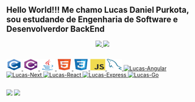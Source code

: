 ## Hello World!!! Me chamo Lucas Daniel Purkota, sou estudande de Engenharia de Software e Desenvolverdor BackEnd

<div align="center">
  <a href="https://github.com/LucasPurkota">
  <img height="180em" src="https://github-readme-stats.vercel.app/api?username=LucasPurkota&show_icons=true&theme=radical&include_all_commits=true&count_private=true"/>
  <img height="180em" src="https://github-readme-stats.vercel.app/api/top-langs/?username=LucasPurkota&layout=compact&langs_count=7&theme=radical"/>
</div>

##

<div style="display: inline_block">
  <img aling="center" alt="Lucas-C" height="30" width="40" 
src="https://raw.githubusercontent.com/devicons/devicon/master/icons/c/c-original.svg">
  <img aling="center" alt="Lucas-CSharp" height="30" width="40" src="https://raw.githubusercontent.com/devicons/devicon/master/icons/csharp/csharp-original.svg">
  <img aling="center" alt="Lucas-Java" height="30" width="40" 
src="https://raw.githubusercontent.com/devicons/devicon/master/icons/java/java-original.svg">
  <img aling="center" alt="Lucas-HTML" height="30" width="40" src="https://raw.githubusercontent.com/devicons/devicon/master/icons/html5/html5-original.svg">
  <img aling="center" alt="Lucas-CSS" height="30" width="40" 
src="https://raw.githubusercontent.com/devicons/devicon/master/icons/css3/css3-original.svg">
  <img aling="center" alt="Lucas-JS" height="30" width="40" 
src="https://raw.githubusercontent.com/devicons/devicon/master/icons/javascript/javascript-original.svg">
  <img aling="center" alt="Lucas-MySQL" height="30" width="40" 
src="https://raw.githubusercontent.com/devicons/devicon/master/icons/mysql/mysql-original.svg">
  <img src="https://cdn.jsdelivr.net/gh/devicons/devicon@latest/icons/angularjs/angularjs-original.svg" alt ="Lucas-Angular" height="30" width="40"/>
  <img src="https://cdn.jsdelivr.net/gh/devicons/devicon@latest/icons/nextjs/nextjs-original.svg" alt ="Lucas-Next" height="30" width="40"/>
  <img src="https://cdn.jsdelivr.net/gh/devicons/devicon@latest/icons/react/react-original.svg" alt ="Lucas-React" height="30" width="40"/>
  <img src="https://cdn.jsdelivr.net/gh/devicons/devicon@latest/icons/express/express-original.svg" alt ="Lucas-Express" height="30" width="40" />
  <img src="https://cdn.jsdelivr.net/gh/devicons/devicon@latest/icons/go/go-original-wordmark.svg" alt ="Lucas-Go" height="30" width="40"/>
</div>

##

<div>
  <a href="https://www.linkedin.com/in/lucas-purkota-9b2305239/" target="_blank"><img src="https://img.shields.io/badge/-LinkedIn-%230077B5?style=for-the-badge&logo=linkedin&logoColor=white" target="_blank"></a>
  <a href="https://www.instagram.com/lucas_purkota/" target="_blank"><img src="https://img.shields.io/badge/-Instagram-%23E4405F?style=for-the-badge&logo=instagram&logoColor=white" target="_blank"></a>
</div>
<!--
**LucasPurkota/LucasPurkota** is a ✨ _special_ ✨ repository because its `README.md` (this file) appears on your GitHub profile.

Here are some ideas to get you started:

- 🔭 I’m currently working on ...
- 🌱 I’m currently learning ...
- 👯 I’m looking to collaborate on ...
- 🤔 I’m looking for help with ...
- 💬 Ask me about ...
- 📫 How to reach me: ...
- 😄 Pronouns: ...
- ⚡ Fun fact: ...
-->

